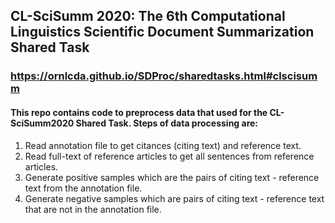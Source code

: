 
## CL-SciSumm 2020: The 6th Computational Linguistics Scientific Document Summarization Shared Task
### https://ornlcda.github.io/SDProc/sharedtasks.html#clscisumm

#### This repo contains code to preprocess data that used for the CL-SciSumm2020 Shared Task. Steps of data processing are:
1. Read annotation file to get citances (citing text) and reference text. 
2. Read full-text of reference articles to get all sentences from reference articles.
3. Generate positive samples which are the pairs of citing text - reference text from the annotation file. 
4. Generate negative samples which are pairs of citing text - reference text that are not in the annotation file.
